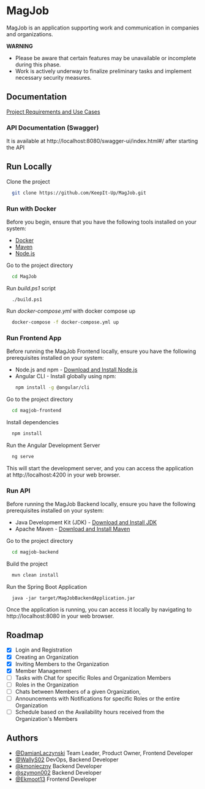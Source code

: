 # MagJob

MagJob is an application supporting work and communication in companies and organizations.

**WARNING**  
- Please be aware that certain features may be unavailable or incomplete during this phase.
- Work is actively underway to finalize preliminary tasks and implement necessary security measures.
## Documentation

[Project Requirements and Use Cases](https://docs.google.com/document/d/16KAi7zJVni5puUcCnkQ6iIyY0P7fxuUKd_5zU1fNr8k/edit?usp=sharing)

### API Documentation (Swagger)

It is available at http://localhost:8080/swagger-ui/index.html#/ after starting the API
## Run Locally
Clone the project

```bash
  git clone https://github.com/KeepIt-Up/MagJob.git
```
### Run with Docker
Before you begin, ensure that you have the following tools installed on your system:

- [Docker](https://www.docker.com/get-started)
- [Maven](https://maven.apache.org/download.cgi)
- [Node.js](https://nodejs.org/)

Go to the project directory

```bash
  cd MagJob
```
Run *build.ps1* script
```
  ./build.ps1
  ```
Run *docker-compose.yml* with docker compose up

```bash
  docker-compose -f docker-compose.yml up  
```

### Run Frontend App
Before running the MagJob Frontend locally, ensure you have the following prerequisites installed on your system:
- Node.js and npm - [Download and Install Node.js](https://nodejs.org/)
- Angular CLI - Install globally using npm:
  ```bash
  npm install -g @angular/cli
  ```
Go to the project directory

```bash
  cd magjob-frontend
```
Install dependencies

```bash
  npm install
```
Run the Angular Development Server
```bash
  ng serve
```
This will start the development server, and you can access the application at http://localhost:4200 in your web browser.

### Run API
Before running the MagJob Backend locally, ensure you have the following prerequisites installed on your system:
- Java Development Kit (JDK) - [Download and Install JDK](https://www.oracle.com/java/technologies/javase-downloads.html)
- Apache Maven - [Download and Install Maven](https://maven.apache.org/download.cgi)

Go to the project directory

```bash
  cd magjob-backend
```
Build the project
```bash
  mvn clean install
```
Run the Spring Boot Application
```
  java -jar target/MagJobBackendApplication.jar
```
Once the application is running, you can access it locally by navigating to http://localhost:8080 in your web browser.
## Roadmap

- [x]   Login and Registration
- [x]   Creating an Organization
- [x]   Inviting Members to the Organization
- [x]   Member Management
- [ ]   Tasks with Chat for specific Roles and Organization Members
- [ ]   Roles in the Organization
- [ ]   Chats between Members of a given Organization,
- [ ]   Announcements with Notifications for specific Roles or the entire Organization
- [ ]   Schedule based on the Availability hours received from the Organization's Members
## Authors

- [@DamianLaczynski](https://github.com/DamianLaczynski) Team Leader, Product Owner, Frontend Developer
- [@WallyS02](https://github.com/WallyS02) DevOps, Backend Developer
- [@kmonieczny](https://github.com/kmonieczny) Backend Developer
- [@szymon002](https://github.com/szymon002) Backend Developer
- [@Ekmoot13](https://github.com/Ekmoot13) Frontend Developer
